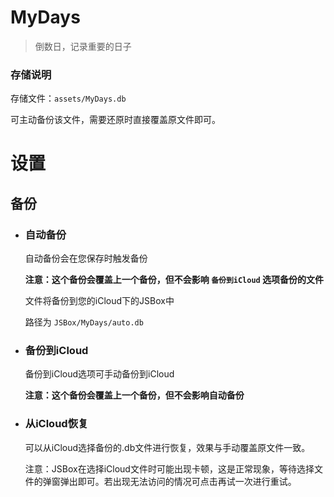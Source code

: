 # MyDays

> 倒数日，记录重要的日子

### 存储说明

存储文件：`assets/MyDays.db`

可主动备份该文件，需要还原时直接覆盖原文件即可。

# 设置

## 备份

- ### 自动备份

    自动备份会在您保存时触发备份

    **注意：这个备份会覆盖上一个备份，但不会影响 `备份到iCloud` 选项备份的文件**

    文件将备份到您的iCloud下的JSBox中

    路径为 `JSBox/MyDays/auto.db`

- ### 备份到iCloud

    备份到iCloud选项可手动备份到iCloud

    **注意：这个备份会覆盖上一个备份，但不会影响自动备份**

- ### 从iCloud恢复

    可以从iCloud选择备份的.db文件进行恢复，效果与手动覆盖原文件一致。

    注意：JSBox在选择iCloud文件时可能出现卡顿，这是正常现象，等待选择文件的弹窗弹出即可。若出现无法访问的情况可点击再试一次进行重试。
